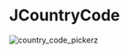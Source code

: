 # JCountryCode

![country_code_pickerz](https://user-images.githubusercontent.com/16849127/84631824-a5d62f80-af0b-11ea-83f2-2f11e028508a.png)
